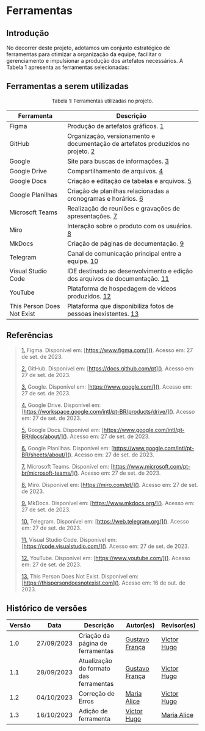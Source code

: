 # Ferramentas



## Introdução

No decorrer deste projeto, adotamos um conjunto estratégico de ferramentas para otimizar a organização da equipe, facilitar o gerenciamento e impulsionar a produção dos artefatos necessários. A Tabela 1 apresenta as ferramentas selecionadas:



## Ferramentas a serem utilizadas

<center>

<font size="2"><p style="text-align: center">Tabela 1: Ferramentas utilizadas no projeto.</p></font>

| Ferramenta         | Descrição                                                                                                         |
| ------------------ | ----------------------------------------------------------------------------------------------------------------- |
| Figma              | Produção de artefatos gráficos. <a id="anchor_1" href="#FRM1">1</a>                                               |
| GitHub             | Organização, versionamento e documentação de artefatos produzidos no projeto. <a id="anchor_2" href="#FRM2">2</a> |
| Google             | Site para buscas de informações. <a id="anchor_3" href="#FRM3">3</a>                                              |
| Google Drive       | Compartilhamento de arquivos. <a id="anchor_4" href="#FRM4">4</a>                                                 |
| Google Docs        | Criação e editação de tabelas e arquivos. <a id="anchor_5" href="#FRM5">5</a>                                     |
| Google Planilhas   | Criação de planilhas relacionadas a cronogramas e horários. <a id="anchor_6" href="#FRM6">6</a>                   |
| Microsoft Teams    | Realização de reuniões e gravações de apresentações. <a id="anchor_7" href="#FRM7">7</a>                          |
| Miro               | Interação sobre o produto com os usuários. <a id="anchor_8" href="#FRM8">8</a>                                    |
| MkDocs             | Criação de páginas de documentação. <a id="anchor_9" href="#FRM9">9</a>                                           |
| Telegram           | Canal de comunicação principal entre a equipe. <a id="anchor_10" href="#FRM10">10</a>                             |
| Visual Studio Code | IDE destinado ao desenvolvimento e edição dos arquivos de documentação. <a id="anchor_11" href="#FRM11">11</a>    |
| YouTube            | Plataforma de hospedagem de vídeos produzidos. <a id="anchor_12" href="#FRM12">12</a>                             |
| This Person Does Not Exist | Plataforma que disponibiliza fotos de pessoas inexistentes. <a id="anchor_13" href="#FRM13">13</a>                             |

</center>



## Referências 

> <a id="FRM1" href="#anchor_1">1.</a> Figma. Disponível em: [https://www.figma.com/](). Acesso em: 27 de set. de 2023.
>
> <a id="FRM2" href="#anchor_2">2.</a> GitHub. Disponível em: [https://docs.github.com/pt](). Acesso em: 27 de set. de 2023.
>
> <a id="FRM3" href="#anchor_3">3.</a> Google. Disponível em: [https://www.google.com/](). Acesso em: 27 de set. de 2023.
>
> <a id="FRM4" href="#anchor_4">4.</a> Google Drive. Disponível em: [https://workspace.google.com/intl/pt-BR/products/drive/](). Acesso em: 27 de set. de 2023.
>
> <a id="FRM5" href="#anchor_5">5.</a> Google Docs. Disponível em: [https://www.google.com/intl/pt-BR/docs/about/](). Acesso em: 27 de set. de 2023.
>
> <a id="FRM6" href="#anchor_6">6.</a> Google Planilhas. Disponível em: [https://www.google.com/intl/pt-BR/sheets/about/](). Acesso em: 27 de set. de 2023.
>
> <a id="FRM7" href="#anchor_7">7.</a> Microsoft Teams. Disponível em: [https://www.microsoft.com/pt-br/microsoft-teams/](). Acesso em: 27 de set. de 2023.
>
> <a id="FRM8" href="#anchor_8">8.</a> Miro. Disponível em: [https://miro.com/pt/](). Acesso em: 27 de set. de 2023.
>
> <a id="FRM9" href="#anchor_9">9.</a> MkDocs. Disponível em: [https://www.mkdocs.org/](). Acesso em: 27 de set. de 2023.
>
> <a id="FRM10" href="#anchor_10">10.</a> Telegram. Disponível em: [https://web.telegram.org/](). Acesso em: 27 de set. de 2023.
>
> <a id="FRM11" href="#anchor 11">11.</a> Visual Studio Code. Disponível em: [https://code.visualstudio.com/](). Acesso em: 27 de set. de 2023.
>
> <a id="FRM12" href="#anchor_12">12.</a> YouTube. Disponível em: [https://www.youtube.com/](). Acesso em: 27 de set. de 2023.
>
> <a id="FRM13" href="#anchor_13">13.</a> This Person Does Not Exist. Disponível em: [https://thispersondoesnotexist.com](). Acesso em: 16 de out. de 2023.



## Histórico de versões

| Versão |    Data    | Descrição                              | Autor(es)                                       | Revisor(es)                                    |
| ------ | :--------: | -------------------------------------- | ----------------------------------------------- | ---------------------------------------------- |
| 1.0    | 27/09/2023 | Criação da página de ferramentas       | [Gustavo França](https://github.com/gustavofbs) | [Victor Hugo](https://github.com/ViictorHugoo) |
| 1.1    | 28/09/2023 | Atualização do formato das ferramentas | [Gustavo França](https://github.com/gustavofbs) | [Victor Hugo](https://github.com/ViictorHugoo) |
| 1.2    | 04/10/2023 | Correção de Erros                      | [Maria Alice](https://github.com/Maliz30)       | [Victor Hugo](https://github.com/ViictorHugoo) |
| 1.3    | 16/10/2023 | Adição de ferramenta                   | [Victor Hugo](https://github.com/ViictorHugoo)  | [Maria Alice](https://github.com/Maliz30)      |

